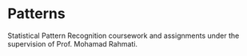 # Patterns
Statistical Pattern Recognition coursework and assignments under the supervision of Prof. Mohamad Rahmati.
